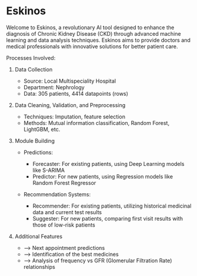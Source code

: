 # Eskinos
Welcome to Eskinos, a revolutionary AI tool designed to enhance the diagnosis of Chronic Kidney Disease (CKD) through advanced machine learning and data analysis techniques. Eskinos aims to provide doctors and medical professionals with innovative solutions for better patient care.

Processes Involved:
1. Data Collection

    - Source: Local Multispeciality Hospital
    - Department: Nephrology
    - Data: 305 patients, 4414 datapoints (rows)

2. Data Cleaning, Validation, and Preprocessing

    - Techniques: Imputation, feature selection
    - Methods: Mutual information classification, Random Forest, LightGBM, etc.

3. Module Building

    - Predictions:
      - Forecaster: For existing patients, using Deep Learning models like S-ARIMA
      - Predictor: For new patients, using Regression models like Random Forest Regressor
  
    - Recommendation Systems:
      - Recommender: For existing patients, utilizing historical medicinal data and current test results
      - Suggester: For new patients, comparing first visit results with those of low-risk patients
  
4. Additional Features

    - --> Next appointment predictions
    - --> Identification of the best medicines
    - --> Analysis of frequency vs GFR (Glomerular Filtration Rate) relationships
